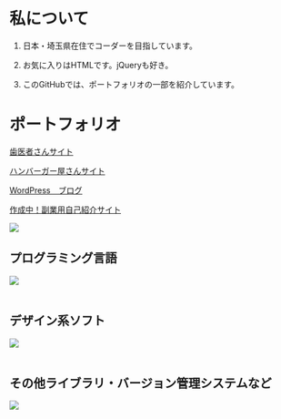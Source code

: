 # 私について

1. 日本・埼玉県在住でコーダーを目指しています。

2. お気に入りはHTMLです。jQueryも好き。

3. このGitHubでは、ポートフォリオの一部を紹介しています。

# ポートフォリオ
[歯医者さんサイト](https://928sekine.github.io/)

[ハンバーガー屋さんサイト](https://928sekine.github.io/hamburger-shop/)

[WordPress　ブログ](https://portfolio.sekinerina.com/)

[作成中！副業用自己紹介サイト](https://928sekine.github.io/my-website/)


![](https://github-readme-stats.vercel.app/api/top-langs?username=928sekine&show_icons=true&locale=en&layout=compact)

## プログラミング言語

<img src="https://skillicons.dev/icons?i=html,css,js,jquery,php," /> <br /><br />

## デザイン系ソフト

<img src="https://skillicons.dev/icons?i=ai,ps,xd,figma," /> <br /><br />

## その他ライブラリ・バージョン管理システムなど

<img src="https://skillicons.dev/icons?i=vscode,wordpress,git,discord," /> <br /><br />


